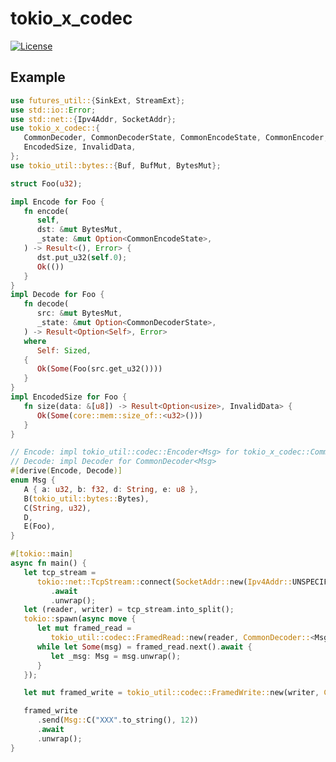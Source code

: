 # tokio_x_codec

[![License](https://img.shields.io/badge/license-MIT-blue.svg)](https://github.com/ycysdf/tokio_x_codec#LICENSE)

[//]: # ([![Crates.io]&#40;https://img.shields.io/crates/v/tokio_x_codec.svg&#41;]&#40;https://crates.io/crates/tokio_x_codec&#41;)
[//]: # ([![Docs]&#40;https://docs.rs/tokio_x_codec/badge.svg&#41;]&#40;https://docs.rs/tokio_x_codec&#41;)

## Example

```rust
use futures_util::{SinkExt, StreamExt};
use std::io::Error;
use std::net::{Ipv4Addr, SocketAddr};
use tokio_x_codec::{
   CommonDecoder, CommonDecoderState, CommonEncodeState, CommonEncoder, Decode, Encode,
   EncodedSize, InvalidData,
};
use tokio_util::bytes::{Buf, BufMut, BytesMut};

struct Foo(u32);

impl Encode for Foo {
   fn encode(
      self,
      dst: &mut BytesMut,
      _state: &mut Option<CommonEncodeState>,
   ) -> Result<(), Error> {
      dst.put_u32(self.0);
      Ok(())
   }
}
impl Decode for Foo {
   fn decode(
      src: &mut BytesMut,
      _state: &mut Option<CommonDecoderState>,
   ) -> Result<Option<Self>, Error>
   where
      Self: Sized,
   {
      Ok(Some(Foo(src.get_u32())))
   }
}
impl EncodedSize for Foo {
   fn size(data: &[u8]) -> Result<Option<usize>, InvalidData> {
      Ok(Some(core::mem::size_of::<u32>()))
   }
}

// Encode: impl tokio_util::codec::Encoder<Msg> for tokio_x_codec::CommonEncoder
// Decode: impl Decoder for CommonDecoder<Msg>
#[derive(Encode, Decode)]
enum Msg {
   A { a: u32, b: f32, d: String, e: u8 },
   B(tokio_util::bytes::Bytes),
   C(String, u32),
   D,
   E(Foo),
}

#[tokio::main]
async fn main() {
   let tcp_stream =
      tokio::net::TcpStream::connect(SocketAddr::new(Ipv4Addr::UNSPECIFIED.into(), 0))
         .await
         .unwrap();
   let (reader, writer) = tcp_stream.into_split();
   tokio::spawn(async move {
      let mut framed_read =
         tokio_util::codec::FramedRead::new(reader, CommonDecoder::<Msg>::default());
      while let Some(msg) = framed_read.next().await {
         let _msg: Msg = msg.unwrap();
      }
   });

   let mut framed_write = tokio_util::codec::FramedWrite::new(writer, CommonEncoder::default());

   framed_write
      .send(Msg::C("XXX".to_string(), 12))
      .await
      .unwrap();
}
```